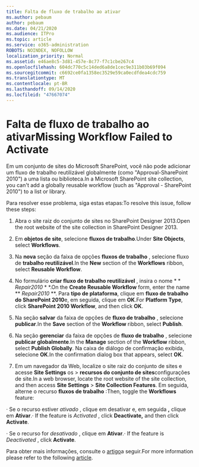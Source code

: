 ```yaml
---
title: Falta de fluxo de trabalho ao ativar
ms.author: pebaum
author: pebaum
ms.date: 04/21/2020
ms.audience: ITPro
ms.topic: article
ms.service: o365-administration
ROBOTS: NOINDEX, NOFOLLOW
localization_priority: Normal
ms.assetid: e46ae8c5-3d81-457e-8c77-f7c1cbe267c4
ms.openlocfilehash: 604dc770c5c14ded6a8de1cec9e311b03b69f094
ms.sourcegitcommit: c6692ce0fa1358ec3529e59ca0ecdfdea4cdc759
ms.translationtype: MT
ms.contentlocale: pt-BR
ms.lasthandoff: 09/14/2020
ms.locfileid: "47667074"
---
```

# <a name="missing-workflow-failed-to-activate"></a><span data-ttu-id="12bfa-102">Falta de fluxo de trabalho ao ativar</span><span class="sxs-lookup"><span data-stu-id="12bfa-102">Missing Workflow Failed to Activate</span></span>

<span data-ttu-id="12bfa-103">Em um conjunto de sites do Microsoft SharePoint, você não pode adicionar um fluxo de trabalho reutilizável globalmente (como "Approval-SharePoint 2010") a uma lista ou biblioteca.</span><span class="sxs-lookup"><span data-stu-id="12bfa-103">In a Microsoft SharePoint site collection, you can't add a globally reusable workflow (such as "Approval - SharePoint 2010") to a list or library.</span></span>
  
<span data-ttu-id="12bfa-104">Para resolver esse problema, siga estas etapas:</span><span class="sxs-lookup"><span data-stu-id="12bfa-104">To resolve this issue, follow these steps:</span></span> 
  
1. <span data-ttu-id="12bfa-105">Abra o site raiz do conjunto de sites no SharePoint Designer 2013.</span><span class="sxs-lookup"><span data-stu-id="12bfa-105">Open the root website of the site collection in SharePoint Designer 2013.</span></span>
  
2. <span data-ttu-id="12bfa-106">Em **objetos de site**, selecione **fluxos de trabalho**.</span><span class="sxs-lookup"><span data-stu-id="12bfa-106">Under **Site Objects**, select **Workflows**.</span></span> 
  
3. <span data-ttu-id="12bfa-107">Na **nova** seção da faixa de opções **fluxos de trabalho** , selecione fluxo de **trabalho reutilizável**.</span><span class="sxs-lookup"><span data-stu-id="12bfa-107">In the **New** section of the **Workflows** ribbon, select **Reusable Workflow**.</span></span> 
  
4. <span data-ttu-id="12bfa-108">No formulário **criar fluxo de trabalho reutilizável** , insira o nome \* \* *Repair2010* \* \*.</span><span class="sxs-lookup"><span data-stu-id="12bfa-108">On the **Create Reusable Workflow** form, enter the name \*\* *Repair2010* \*\*.</span></span> <span data-ttu-id="12bfa-109">Para **tipo de plataforma**, clique em **fluxo de trabalho do SharePoint 2010**e, em seguida, clique em **OK**.</span><span class="sxs-lookup"><span data-stu-id="12bfa-109">For **Platform Type**, click **SharePoint 2010 Workflow**, and then click **OK**.</span></span> 
  
1. <span data-ttu-id="12bfa-110">Na seção **salvar** da faixa de opções de **fluxo de trabalho** , selecione **publicar**.</span><span class="sxs-lookup"><span data-stu-id="12bfa-110">In the **Save** section of the **Workflow** ribbon, select **Publish**.</span></span> 
  
2. <span data-ttu-id="12bfa-111">Na seção **gerenciar** da faixa de opções de **fluxo de trabalho** , selecione **publicar globalmente**.</span><span class="sxs-lookup"><span data-stu-id="12bfa-111">In the **Manage** section of the **Workflow** ribbon, select **Publish Globally**.</span></span> <span data-ttu-id="12bfa-112">Na caixa de diálogo de confirmação exibida, selecione **OK**.</span><span class="sxs-lookup"><span data-stu-id="12bfa-112">In the confirmation dialog box that appears, select **OK**.</span></span> 
  
3. <span data-ttu-id="12bfa-113">Em um navegador da Web, localize o site raiz do conjunto de sites e acesse **Site Settings** os \> **recursos do conjunto de sites**configurações de site.</span><span class="sxs-lookup"><span data-stu-id="12bfa-113">In a web browser, locate the root website of the site collection, and then access **Site Settings** \> **Site Collection Features**.</span></span> <span data-ttu-id="12bfa-114">Em seguida, alterne o recurso **fluxos de trabalho** :</span><span class="sxs-lookup"><span data-stu-id="12bfa-114">Then, toggle the **Workflows** feature:</span></span> 
  
<span data-ttu-id="12bfa-115">· Se o recurso estiver  *ativado*  , clique em desativar e, em seguida **,** clique em **Ativar**.</span><span class="sxs-lookup"><span data-stu-id="12bfa-115">· If the feature is  *Activated*  , click **Deactivate,** and then click **Activate**.</span></span> 
  
<span data-ttu-id="12bfa-116">· Se o recurso for  *desativado*  , clique em **Ativar**.</span><span class="sxs-lookup"><span data-stu-id="12bfa-116">· If the feature is  *Deactivated*  , click **Activate**.</span></span> 
  
<span data-ttu-id="12bfa-117">Para obter mais informações, consulte o [artigo](https://go.microsoft.com/fwlink/?linkid=2047770&amp;clcid=0x409)a seguir.</span><span class="sxs-lookup"><span data-stu-id="12bfa-117">For more information please refer to the following [article](https://go.microsoft.com/fwlink/?linkid=2047770&amp;clcid=0x409).</span></span>
  

